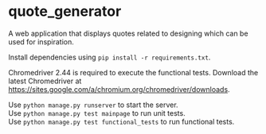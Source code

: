 # quote_generator

A web application that displays quotes related to designing which can be used for inspiration.  

Install dependencies using `pip install -r requirements.txt`.  

Chromedriver 2.44 is required to execute the functional tests. Download the latest Chromedriver at https://sites.google.com/a/chromium.org/chromedriver/downloads.  

Use `python manage.py runserver` to start the server.  
Use `python manage.py test mainpage` to run unit tests.  
Use `python manage.py test functional_tests` to run functional tests.  
